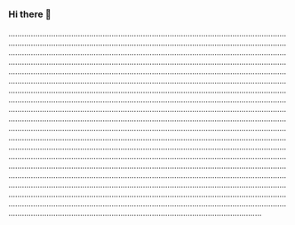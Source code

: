 ### Hi there 👋

.....................................................................................................................................................................................................................................................................................................................................................................................................................................................................................................................................................................................................................................................................................................................................................................................................................................................................................................................................................................................................................................................................................................................................................................................................................................................................................................................................................................................................................................................................................................................................................................................................................................................................................................................................................................................................................................................................................................................................................................................................................................................................................................................................................................................................................................................................................................................................................................................................................................................................................................................................................................